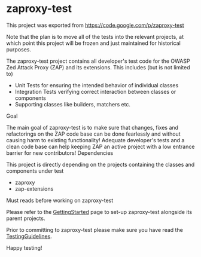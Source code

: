 # zaproxy-test
This project was exported from https://code.google.com/p/zaproxy-test

Note that the plan is to move all of the tests into the relevant projects, at which point this project will be frozen and just maintained for historical purposes.

The zaproxy-test project contains all developer's test code for the OWASP Zed Attack Proxy (ZAP) and its extensions. This includes (but is not limited to)

* Unit Tests for ensuring the intended behavior of individual classes
* Integration Tests verifying correct interaction between classes or components
* Supporting classes like builders, matchers etc. 

Goal

The main goal of zaproxy-test is to make sure that changes, fixes and refactorings on the ZAP code base can be done fearlessly and without causing harm to existing functionality! Adequate developer's tests and a clean code base can help keeping ZAP an active project with a low entrance barrier for new contributors!
Dependencies

This project is directly depending on the projects containing the classes and components under test

* zaproxy
* zap-extensions 

Must reads before working on zaproxy-test

Please refer to the [GettingStarted](https://github.com/zaproxy/zaproxy-test/blob/wiki/GettingStarted.md) page to set-up zaproxy-test alongside its parent projects.

Prior to committing to zaproxy-test please make sure you have read the [TestingGuidelines](https://github.com/zaproxy/zaproxy-test/blob/wiki/TestingGuidelines.md).

Happy testing!
